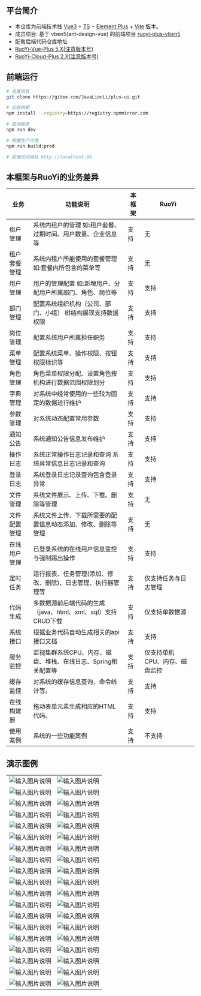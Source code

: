 ## 平台简介

- 本仓库为前端技术栈 [Vue3](https://v3.cn.vuejs.org) + [TS](https://www.typescriptlang.org/) + [Element Plus](https://element-plus.org/zh-CN) + [Vite](https://cn.vitejs.dev) 版本。
- 成员项目: 基于 vben5(ant-design-vue) 的前端项目 [ruoyi-plus-vben5](https://gitee.com/dapppp/ruoyi-plus-vben5)
- 配套后端代码仓库地址
- [RuoYi-Vue-Plus 5.X(注意版本号)](https://gitee.com/dromara/RuoYi-Vue-Plus)
- [RuoYi-Cloud-Plus 2.X(注意版本号)](https://gitee.com/dromara/RuoYi-Cloud-Plus)

## 前端运行

```bash
# 克隆项目
git clone https://gitee.com/JavaLionLi/plus-ui.git

# 安装依赖
npm install --registry=https://registry.npmmirror.com

# 启动服务
npm run dev

# 构建生产环境
npm run build:prod

# 前端访问地址 http://localhost:80
```

## 本框架与RuoYi的业务差异

| 业务         | 功能说明                                                      | 本框架 | RuoYi                         |
| ------------ | ------------------------------------------------------------- | ------ | ----------------------------- |
| 租户管理     | 系统内租户的管理 如:租户套餐、过期时间、用户数量、企业信息等  | 支持   | 无                            |
| 租户套餐管理 | 系统内租户所能使用的套餐管理 如:套餐内所包含的菜单等          | 支持   | 无                            |
| 用户管理     | 用户的管理配置 如:新增用户、分配用户所属部门、角色、岗位等    | 支持   | 支持                          |
| 部门管理     | 配置系统组织机构（公司、部门、小组） 树结构展现支持数据权限   | 支持   | 支持                          |
| 岗位管理     | 配置系统用户所属担任职务                                      | 支持   | 支持                          |
| 菜单管理     | 配置系统菜单、操作权限、按钮权限标识等                        | 支持   | 支持                          |
| 角色管理     | 角色菜单权限分配、设置角色按机构进行数据范围权限划分          | 支持   | 支持                          |
| 字典管理     | 对系统中经常使用的一些较为固定的数据进行维护                  | 支持   | 支持                          |
| 参数管理     | 对系统动态配置常用参数                                        | 支持   | 支持                          |
| 通知公告     | 系统通知公告信息发布维护                                      | 支持   | 支持                          |
| 操作日志     | 系统正常操作日志记录和查询 系统异常信息日志记录和查询         | 支持   | 支持                          |
| 登录日志     | 系统登录日志记录查询包含登录异常                              | 支持   | 支持                          |
| 文件管理     | 系统文件展示、上传、下载、删除等管理                          | 支持   | 无                            |
| 文件配置管理 | 系统文件上传、下载所需要的配置信息动态添加、修改、删除等管理  | 支持   | 无                            |
| 在线用户管理 | 已登录系统的在线用户信息监控与强制踢出操作                    | 支持   | 支持                          |
| 定时任务     | 运行报表、任务管理(添加、修改、删除)、日志管理、执行器管理等  | 支持   | 仅支持任务与日志管理          |
| 代码生成     | 多数据源前后端代码的生成（java、html、xml、sql）支持CRUD下载  | 支持   | 仅支持单数据源                |
| 系统接口     | 根据业务代码自动生成相关的api接口文档                         | 支持   | 支持                          |
| 服务监控     | 监视集群系统CPU、内存、磁盘、堆栈、在线日志、Spring相关配置等 | 支持   | 仅支持单机CPU、内存、磁盘监控 |
| 缓存监控     | 对系统的缓存信息查询，命令统计等。                            | 支持   | 支持                          |
| 在线构建器   | 拖动表单元素生成相应的HTML代码。                              | 支持   | 支持                          |
| 使用案例     | 系统的一些功能案例                                            | 支持   | 不支持                        |

## 演示图例

|                                                                                                      |                                                                                                      |
| ---------------------------------------------------------------------------------------------------- | ---------------------------------------------------------------------------------------------------- |
| ![输入图片说明](https://foruda.gitee.com/images/1680077524361362822/270bb429_1766278.png '屏幕截图') | ![输入图片说明](https://foruda.gitee.com/images/1680077619939771291/989bf9b6_1766278.png '屏幕截图') |
| ![输入图片说明](https://foruda.gitee.com/images/1680077681751513929/1c27c5bd_1766278.png '屏幕截图') | ![输入图片说明](https://foruda.gitee.com/images/1680077721559267315/74d63e23_1766278.png '屏幕截图') |
| ![输入图片说明](https://foruda.gitee.com/images/1680077765638904515/1b75d4a6_1766278.png '屏幕截图') | ![输入图片说明](https://foruda.gitee.com/images/1680078026375951297/eded7a4b_1766278.png '屏幕截图') |
| ![输入图片说明](https://foruda.gitee.com/images/1680078237104531207/0eb1b6a7_1766278.png '屏幕截图') | ![输入图片说明](https://foruda.gitee.com/images/1680078254306078709/5931e22f_1766278.png '屏幕截图') |
| ![输入图片说明](https://foruda.gitee.com/images/1680078287971528493/0b9af60a_1766278.png '屏幕截图') | ![输入图片说明](https://foruda.gitee.com/images/1680078308138770249/8d3b6696_1766278.png '屏幕截图') |
| ![输入图片说明](https://foruda.gitee.com/images/1680078352553634393/db5ef880_1766278.png '屏幕截图') | ![输入图片说明](https://foruda.gitee.com/images/1680078378238393374/601e4357_1766278.png '屏幕截图') |
| ![输入图片说明](https://foruda.gitee.com/images/1680078414983206024/2aae27c1_1766278.png '屏幕截图') | ![输入图片说明](https://foruda.gitee.com/images/1680078446738419874/ecce7d59_1766278.png '屏幕截图') |
| ![输入图片说明](https://foruda.gitee.com/images/1680078475971341775/149e8634_1766278.png '屏幕截图') | ![输入图片说明](https://foruda.gitee.com/images/1680078491666717143/3fadece7_1766278.png '屏幕截图') |
| ![输入图片说明](https://foruda.gitee.com/images/1680078558863188826/fb8ced2a_1766278.png '屏幕截图') | ![输入图片说明](https://foruda.gitee.com/images/1680078574561685461/ae68a0b2_1766278.png '屏幕截图') |
| ![输入图片说明](https://foruda.gitee.com/images/1680078594932772013/9d8bfec6_1766278.png '屏幕截图') | ![输入图片说明](https://foruda.gitee.com/images/1680078626493093532/fcfe4ff6_1766278.png '屏幕截图') |
| ![输入图片说明](https://foruda.gitee.com/images/1680078643608812515/0295bd4f_1766278.png '屏幕截图') | ![输入图片说明](https://foruda.gitee.com/images/1680078685196286463/d7612c81_1766278.png '屏幕截图') |
| ![输入图片说明](https://foruda.gitee.com/images/1680078703877318597/56fce0bc_1766278.png '屏幕截图') | ![输入图片说明](https://foruda.gitee.com/images/1680078716586545643/b6dbd68f_1766278.png '屏幕截图') |
| ![输入图片说明](https://foruda.gitee.com/images/1680078734103217688/eb1e6aa6_1766278.png '屏幕截图') | ![输入图片说明](https://foruda.gitee.com/images/1680078759131415480/73c525d8_1766278.png '屏幕截图') |
| ![输入图片说明](https://foruda.gitee.com/images/1680078779416197879/75e3ed02_1766278.png '屏幕截图') | ![输入图片说明](https://foruda.gitee.com/images/1680078802329118061/77e10915_1766278.png '屏幕截图') |
| ![输入图片说明](https://foruda.gitee.com/images/1680078893627848351/34a1c342_1766278.png '屏幕截图') | ![输入图片说明](https://foruda.gitee.com/images/1680078928175016986/f126ec4a_1766278.png '屏幕截图') |
| ![输入图片说明](https://foruda.gitee.com/images/1680078941718318363/b68a0f72_1766278.png '屏幕截图') | ![输入图片说明](https://foruda.gitee.com/images/1680078963175518631/3bb769a1_1766278.png '屏幕截图') |
| ![输入图片说明](https://foruda.gitee.com/images/1680078982294090567/b31c343d_1766278.png '屏幕截图') | ![输入图片说明](https://foruda.gitee.com/images/1680079000642440444/77ca82a9_1766278.png '屏幕截图') |
| ![输入图片说明](https://foruda.gitee.com/images/1680079020995074177/03b7d52e_1766278.png '屏幕截图') | ![输入图片说明](https://foruda.gitee.com/images/1680079039367822173/76811806_1766278.png '屏幕截图') |
| ![输入图片说明](https://foruda.gitee.com/images/1680079274333484664/4dfdc7c0_1766278.png '屏幕截图') | ![输入图片说明](https://foruda.gitee.com/images/1680079290467458224/d6715fcf_1766278.png '屏幕截图') |
